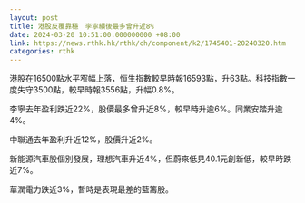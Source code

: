 ```yaml
---
layout: post
title: 港股反覆靠穩　李寧績後最多曾升近8%
date: 2024-03-20 10:51:00.000000000 +08:00
link: https://news.rthk.hk/rthk/ch/component/k2/1745401-20240320.htm
categories: rthk
---
```


港股在16500點水平窄幅上落，恒生指數較早時報16593點，升63點。科技指數一度失守3500點，較早時報3556點，升幅0.8%。

李寧去年盈利跌近22%，股價最多曾升近8%，較早時升逾6%。同業安踏升逾4%。

中聯通去年盈利升近12%，股價升近2%。

新能源汽車股個別發展，理想汽車升近4%，但蔚來低見40.1元創新低，較早時跌近7%。

華潤電力跌近3%，暫時是表現最差的藍籌股。
